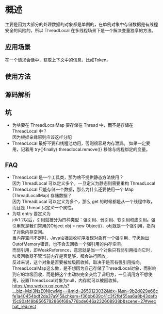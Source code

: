 # 概述

主要是因为大部分的处理数据的对象都是单例的，在单例对象中存储数据是有线程安全的风险的，所以 ThreadLocal 在多线程场景下是一个解决变量独享的方法。  

## 应用场景

在一个请求会话中，获取上下文中的信息，比如Token。  

## 使用方法  

## 源码解析  

## 坑

- 为啥要在 ThreadLocalMap 要存储在 Thread 中，而不是存储在 ThreadLocal 中？  
  因为根据亲缘原则应该这样分配
- ThreadLocal 最好不要和线程池功用，否则很容易内存泄漏。 如果一定要用，记着用 try{}finally{ threadlocal.remove()} 移除与线程绑定的变量。

## FAQ

- ThreadLocal 是一个工具类，那为啥不提供静态方法使用？  
  因为 ThreadLocal 可以定义多个，一旦定义为静态则需要重构 ThreadLocal  
- ThreadLocal 只能存储一个数据，那么为什么还要使用一个 Map (ThreadLocalMap) 存储数据？  
  因为 ThreadLocal 可以定义为多个，那么 get 的时候都是从一个线程中取，而且是 Thread 只定义一个属性。  
- 为啥 entry 要定义为  
  jdk1.2以后，引用就被分为四种类型：强引用、弱引用、软引用和虚引用。强引用就是我们常用的Object obj = new Object()，obj就是一个强引用，指向了对象内存空间。  
  当内存空间不足时，Java垃圾回收程序发现对象有一个强引用，宁愿抛出OutofMemory错误，也不会去回收一个强引用的内存空间。  
  而弱引用，即WeakReference，意思就是当一个对象只有弱引用指向它时，垃圾回收器不管当前内存是否足够，都会进行回收。  
  反过来说，这个对象是否要被垃圾回收掉，取决于是否有强引用指向。  
  ThreadLocalMap这么做，是不想因为自己存储了ThreadLocal对象，而影响到它的垃圾回收，而是把这个主动权完全交给了调用方，一旦调用方不想使用，设置ThreadLocal对象为null，内存就可以被回收掉。  
  https://mp.weixin.qq.com/s?__biz=MzI3NzE0NjcwMg==&mid=2650123032&idx=1&sn=9b2d029e66cfe1a40454bdf2da37a915&chksm=f36bb639c41c3f2fbf55aa6a8b43dafb15c90af49b8565782866f68a776bde646a232608938b&scene=27#wechat_redirect  

  